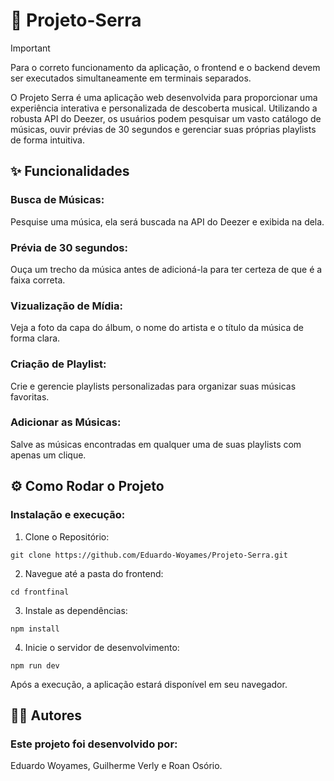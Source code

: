 # 🚀 Projeto-Serra

> [!IMPORTANT]
> Para o correto funcionamento da aplicação, o frontend e o backend devem ser executados simultaneamente em terminais separados.

O Projeto Serra é uma aplicação web desenvolvida para proporcionar uma experiência interativa e personalizada de descoberta musical. Utilizando a robusta API do Deezer, os usuários podem pesquisar um vasto catálogo de músicas, ouvir prévias de 30 segundos e gerenciar suas próprias playlists de forma intuitiva.

## ✨ Funcionalidades

### Busca de Músicas:
Pesquise uma música, ela será buscada na API do Deezer e exibida na dela. 
### Prévia de 30 segundos: 
Ouça um trecho da música antes de adicioná-la para ter certeza de que é a faixa correta.
### Vizualização de Mídia: 
Veja a foto da capa do álbum, o nome do artista e o título da música de forma clara.
### Criação de Playlist: 
Crie e gerencie playlists personalizadas para organizar suas músicas favoritas.
### Adicionar as Músicas: 
Salve as músicas encontradas em qualquer uma de suas playlists com apenas um clique.

## ⚙️ Como Rodar o Projeto

### Instalação e execução:

1. Clone o Repositório:
```
git clone https://github.com/Eduardo-Woyames/Projeto-Serra.git
```
2. Navegue até a pasta do frontend:
```
cd frontfinal
```
3. Instale as dependências:
```
npm install
```
4. Inicie o servidor de desenvolvimento:
```
npm run dev
```
Após a execução, a aplicação estará disponível em seu navegador.

## 👨‍💻 Autores

### Este projeto foi desenvolvido por:
Eduardo Woyames, Guilherme Verly e Roan Osório.
